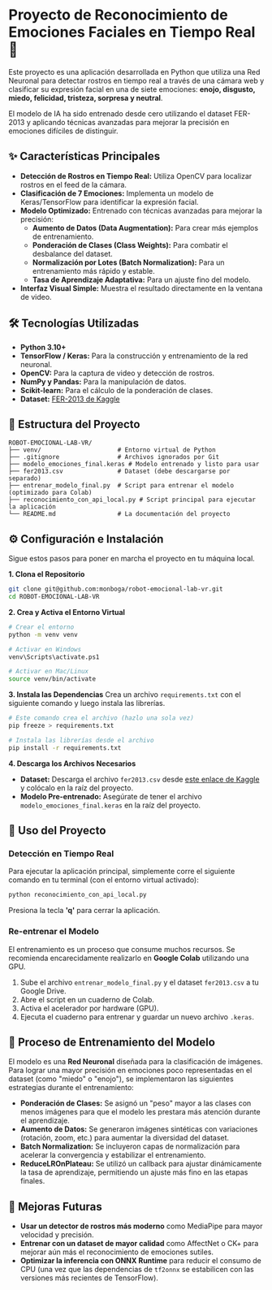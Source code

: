 # Proyecto de Reconocimiento de Emociones Faciales en Tiempo Real 🤖

Este proyecto es una aplicación desarrollada en Python que utiliza una Red Neuronal para detectar rostros en tiempo real a través de una cámara web y clasificar su expresión facial en una de siete emociones: **enojo, disgusto, miedo, felicidad, tristeza, sorpresa y neutral**.

El modelo de IA ha sido entrenado desde cero utilizando el dataset FER-2013 y aplicando técnicas avanzadas para mejorar la precisión en emociones difíciles de distinguir.

## ✨ Características Principales

* **Detección de Rostros en Tiempo Real:** Utiliza OpenCV para localizar rostros en el feed de la cámara.
* **Clasificación de 7 Emociones:** Implementa un modelo de Keras/TensorFlow para identificar la expresión facial.
* **Modelo Optimizado:** Entrenado con técnicas avanzadas para mejorar la precisión:
    * **Aumento de Datos (Data Augmentation):** Para crear más ejemplos de entrenamiento.
    * **Ponderación de Clases (Class Weights):** Para combatir el desbalance del dataset.
    * **Normalización por Lotes (Batch Normalization):** Para un entrenamiento más rápido y estable.
    * **Tasa de Aprendizaje Adaptativa:** Para un ajuste fino del modelo.
* **Interfaz Visual Simple:** Muestra el resultado directamente en la ventana de video.

## 🛠️ Tecnologías Utilizadas

* **Python 3.10+**
* **TensorFlow / Keras:** Para la construcción y entrenamiento de la red neuronal.
* **OpenCV:** Para la captura de video y detección de rostros.
* **NumPy y Pandas:** Para la manipulación de datos.
* **Scikit-learn:** Para el cálculo de la ponderación de clases.
* **Dataset:** [FER-2013 de Kaggle](https://www.kaggle.com/datasets/msambare/fer2013)

## 📁 Estructura del Proyecto

```
ROBOT-EMOCIONAL-LAB-VR/
├── venv/                     # Entorno virtual de Python
├── .gitignore                # Archivos ignorados por Git
├── modelo_emociones_final.keras # Modelo entrenado y listo para usar
├── fer2013.csv               # Dataset (debe descargarse por separado)
├── entrenar_modelo_final.py  # Script para entrenar el modelo (optimizado para Colab)
├── reconocimiento_con_api_local.py # Script principal para ejecutar la aplicación
└── README.md                 # La documentación del proyecto
```

## ⚙️ Configuración e Instalación

Sigue estos pasos para poner en marcha el proyecto en tu máquina local.

**1. Clona el Repositorio**
```bash
git clone git@github.com:monboga/robot-emocional-lab-vr.git
cd ROBOT-EMOCIONAL-LAB-VR
```

**2. Crea y Activa el Entorno Virtual**
```bash
# Crear el entorno
python -m venv venv

# Activar en Windows
venv\Scripts\activate.ps1

# Activar en Mac/Linux
source venv/bin/activate
```

**3. Instala las Dependencias**
Crea un archivo `requirements.txt` con el siguiente comando y luego instala las librerías.
```bash
# Este comando crea el archivo (hazlo una sola vez)
pip freeze > requirements.txt

# Instala las librerías desde el archivo
pip install -r requirements.txt
```

**4. Descarga los Archivos Necesarios**
* **Dataset:** Descarga el archivo `fer2013.csv` desde [este enlace de Kaggle](https://www.kaggle.com/datasets/msambare/fer2013) y colócalo en la raíz del proyecto.
* **Modelo Pre-entrenado:** Asegúrate de tener el archivo `modelo_emociones_final.keras` en la raíz del proyecto.

## 🚀 Uso del Proyecto

### Detección en Tiempo Real

Para ejecutar la aplicación principal, simplemente corre el siguiente comando en tu terminal (con el entorno virtual activado):
```bash
python reconocimiento_con_api_local.py
```
Presiona la tecla **'q'** para cerrar la aplicación.

### Re-entrenar el Modelo

El entrenamiento es un proceso que consume muchos recursos. Se recomienda encarecidamente realizarlo en **Google Colab** utilizando una GPU.
1.  Sube el archivo `entrenar_modelo_final.py` y el dataset `fer2013.csv` a tu Google Drive.
2.  Abre el script en un cuaderno de Colab.
3.  Activa el acelerador por hardware (GPU).
4.  Ejecuta el cuaderno para entrenar y guardar un nuevo archivo `.keras`.

## 🧠 Proceso de Entrenamiento del Modelo

El modelo es una **Red Neuronal** diseñada para la clasificación de imágenes. Para lograr una mayor precisión en emociones poco representadas en el dataset (como "miedo" o "enojo"), se implementaron las siguientes estrategias durante el entrenamiento:

* **Ponderación de Clases:** Se asignó un "peso" mayor a las clases con menos imágenes para que el modelo les prestara más atención durante el aprendizaje.
* **Aumento de Datos:** Se generaron imágenes sintéticas con variaciones (rotación, zoom, etc.) para aumentar la diversidad del dataset.
* **Batch Normalization:** Se incluyeron capas de normalización para acelerar la convergencia y estabilizar el entrenamiento.
* **ReduceLROnPlateau:** Se utilizó un callback para ajustar dinámicamente la tasa de aprendizaje, permitiendo un ajuste más fino en las etapas finales.

## 🔮 Mejoras Futuras

* **Usar un detector de rostros más moderno** como MediaPipe para mayor velocidad y precisión.
* **Entrenar con un dataset de mayor calidad** como AffectNet o CK+ para mejorar aún más el reconocimiento de emociones sutiles.
* **Optimizar la inferencia con ONNX Runtime** para reducir el consumo de CPU (una vez que las dependencias de `tf2onnx` se estabilicen con las versiones más recientes de TensorFlow).
